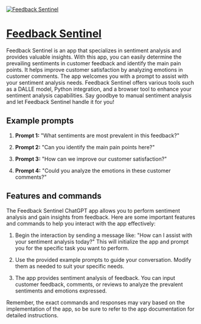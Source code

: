 [![Feedback Sentinel](https://files.oaiusercontent.com/file-lOn7eieJLJoiLDOpH5FSxcyv?se=2123-10-16T18%3A04%3A46Z&sp=r&sv=2021-08-06&sr=b&rscc=max-age%3D31536000%2C%20immutable&rscd=attachment%3B%20filename%3Dce8ee362-d35b-4962-8f54-f20d5e6d1297.png&sig=m/XrbHw1jKj38uMy8juL/UonjhTXfjYR/0Ruv1kKSE8%3D)](https://chat.openai.com/g/g-LxeCMiNZU-feedback-sentinel)

# [Feedback Sentinel](https://chat.openai.com/g/g-LxeCMiNZU-feedback-sentinel)

Feedback Sentinel is an app that specializes in sentiment analysis and provides valuable insights. With this app, you can easily determine the prevailing sentiments in customer feedback and identify the main pain points. It helps improve customer satisfaction by analyzing emotions in customer comments. The app welcomes you with a prompt to assist with your sentiment analysis needs. Feedback Sentinel offers various tools such as a DALLE model, Python integration, and a browser tool to enhance your sentiment analysis capabilities. Say goodbye to manual sentiment analysis and let Feedback Sentinel handle it for you!

## Example prompts

1. **Prompt 1:** "What sentiments are most prevalent in this feedback?"

2. **Prompt 2:** "Can you identify the main pain points here?"

3. **Prompt 3:** "How can we improve our customer satisfaction?"

4. **Prompt 4:** "Could you analyze the emotions in these customer comments?"

## Features and commands

The Feedback Sentinel ChatGPT app allows you to perform sentiment analysis and gain insights from feedback. Here are some important features and commands to help you interact with the app effectively:

1. Begin the interaction by sending a message like: "How can I assist with your sentiment analysis today?" This will initialize the app and prompt you for the specific task you want to perform.

2. Use the provided example prompts to guide your conversation. Modify them as needed to suit your specific needs.

3. The app provides sentiment analysis of feedback. You can input customer feedback, comments, or reviews to analyze the prevalent sentiments and emotions expressed.

Remember, the exact commands and responses may vary based on the implementation of the app, so be sure to refer to the app documentation for detailed instructions.